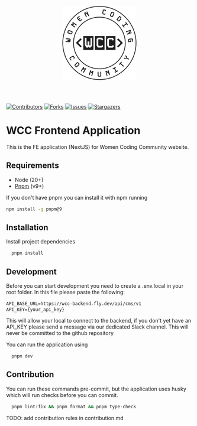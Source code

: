 <div style="display: flex; justify-content:center; padding-bottom: 50px">
  <img src="public/logo_white.png" alt="WCC Logo White" width="200" height="200">
</div>

[![Contributors][contributors-shield]][contributors-url]
[![Forks][forks-shield]][forks-url]
[![Issues][issues-shield]][issues-url]
[![Stargazers][stars-shield]][stars-url]

[contributors-shield]: https://img.shields.io/github/contributors/women-coding-community/wcc-frontend.svg
[contributors-url]: https://github.com/women-coding-community/wcc-frontend/pulse/contributors
[forks-shield]: https://img.shields.io/github/forks/women-coding-community/wcc-frontend.svg
[forks-url]: https://github.com/women-coding-community/wcc-frontend/network/members
[issues-shield]: https://img.shields.io/github/issues/women-coding-community/wcc-frontend.svg
[issues-url]: https://github.com/women-coding-community/wcc-frontend/issues
[stars-shield]: https://img.shields.io/github/stars/women-coding-community/wcc-frontend.svg
[stars-url]: https://github.com/women-coding-community/wcc-frontend/stargazers

# WCC Frontend Application

This is the FE application (NextJS) for Women Coding Community website.

## Requirements

- Node (20+)
- [Pnpm](https://pnpm.io/) (v9+)

If you don't have pnpm you can install it with npm running

```bash
npm install -g pnpm@9
```

## Installation

Install project dependencies

```bash
  pnpm install
```

## Development

Before you can start development you need to create a .env.local in your root folder.
In this file please paste the following:

```
API_BASE_URL=https://wcc-backend.fly.dev/api/cms/v1
API_KEY={your_api_key}
```

This will allow your local to connect to the backend, if you don't yet have an API_KEY please send a message via our dedicated Slack channel. This will never be committed to the github repository

You can run the application using

```bash
  pnpm dev
```

## Contribution

You can run these commands pre-commit, but the application uses husky which will run
checks before you can commit.

```bash
  pnpm lint:fix && pnpm format && pnpm type-check
```

TODO: add contribution rules in contribution.md
